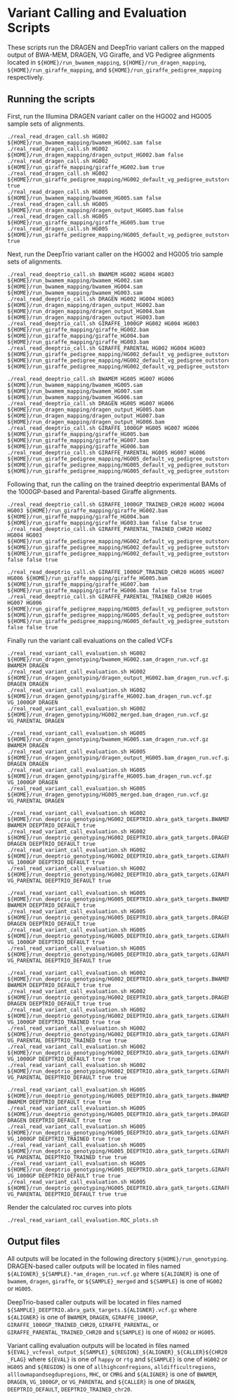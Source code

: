 # Variant Calling and Evaluation Scripts

These scripts run the DRAGEN and DeepTrio variant callers on the mapped output of BWA-MEM, DRAGEN, VG Giraffe, and VG Pedigree alignments located in `${HOME}/run_bwamem_mapping`, `${HOME}/run_dragen_mapping`, `${HOME}/run_giraffe_mapping`, and `${HOME}/run_giraffe_pedigree_mapping` respectively.

## Running the scripts

First, run the Illumina DRAGEN variant caller on the HG002 and HG005 sample sets of alignments.

```
./real_read_dragen_call.sh HG002 ${HOME}/run_bwamem_mapping/bwamem_HG002.sam false
./real_read_dragen_call.sh HG002 ${HOME}/run_dragen_mapping/dragen_output_HG002.bam false
./real_read_dragen_call.sh HG002 ${HOME}/run_giraffe_mapping/giraffe_HG002.bam true
./real_read_dragen_call.sh HG002 ${HOME}/run_giraffe_pedigree_mapping/HG002_default_vg_pedigree_outstore/HG002_merged.bam true
./real_read_dragen_call.sh HG005 ${HOME}/run_bwamem_mapping/bwamem_HG005.sam false
./real_read_dragen_call.sh HG005 ${HOME}/run_dragen_mapping/dragen_output_HG005.bam false
./real_read_dragen_call.sh HG005 ${HOME}/run_giraffe_mapping/giraffe_HG005.bam true
./real_read_dragen_call.sh HG005 ${HOME}/run_giraffe_pedigree_mapping/HG005_default_vg_pedigree_outstore/HG005_merged.bam true
```

Next, run the DeepTrio variant caller on the HG002 and HG005 trio sample sets of alignments.

```
./real_read_deeptrio_call.sh BWAMEM HG002 HG004 HG003 ${HOME}/run_bwamem_mapping/bwamem_HG002.sam ${HOME}/run_bwamem_mapping/bwamem_HG004.sam ${HOME}/run_bwamem_mapping/bwamem_HG003.sam
./real_read_deeptrio_call.sh DRAGEN HG002 HG004 HG003 ${HOME}/run_dragen_mapping/dragen_output_HG002.bam ${HOME}/run_dragen_mapping/dragen_output_HG004.bam ${HOME}/run_dragen_mapping/dragen_output_HG003.bam
./real_read_deeptrio_call.sh GIRAFFE_1000GP HG002 HG004 HG003 ${HOME}/run_giraffe_mapping/giraffe_HG002.bam ${HOME}/run_giraffe_mapping/giraffe_HG004.bam ${HOME}/run_giraffe_mapping/giraffe_HG003.bam
./real_read_deeptrio_call.sh GIRAFFE_PARENTAL HG002 HG004 HG003 ${HOME}/run_giraffe_pedigree_mapping/HG002_default_vg_pedigree_outstore/HG002_merged.bam ${HOME}/run_giraffe_pedigree_mapping/HG002_default_vg_pedigree_outstore/HG004_merged.bam ${HOME}/run_giraffe_pedigree_mapping/HG002_default_vg_pedigree_outstore/HG003_merged.bam

./real_read_deeptrio_call.sh BWAMEM HG005 HG007 HG006 ${HOME}/run_bwamem_mapping/bwamem_HG005.sam ${HOME}/run_bwamem_mapping/bwamem_HG007.sam ${HOME}/run_bwamem_mapping/bwamem_HG006.sam
./real_read_deeptrio_call.sh DRAGEN HG005 HG007 HG006 ${HOME}/run_dragen_mapping/dragen_output_HG005.bam ${HOME}/run_dragen_mapping/dragen_output_HG007.bam ${HOME}/run_dragen_mapping/dragen_output_HG006.bam
./real_read_deeptrio_call.sh GIRAFFE_1000GP HG005 HG007 HG006 ${HOME}/run_giraffe_mapping/giraffe_HG005.bam ${HOME}/run_giraffe_mapping/giraffe_HG007.bam ${HOME}/run_giraffe_mapping/giraffe_HG006.bam
./real_read_deeptrio_call.sh GIRAFFE_PARENTAL HG005 HG007 HG006 ${HOME}/run_giraffe_pedigree_mapping/HG005_default_vg_pedigree_outstore/HG005_merged.bam ${HOME}/run_giraffe_pedigree_mapping/HG005_default_vg_pedigree_outstore/HG007_merged.bam ${HOME}/run_giraffe_pedigree_mapping/HG005_default_vg_pedigree_outstore/HG006_merged.bam
```

Following that, run the calling on the trained deeptrio experimental BAMs of the 1000GP-based and Parental-based Giraffe alignments.

```
./real_read_deeptrio_call.sh GIRAFFE_1000GP_TRAINED_CHR20 HG002 HG004 HG003 ${HOME}/run_giraffe_mapping/giraffe_HG002.bam ${HOME}/run_giraffe_mapping/giraffe_HG004.bam ${HOME}/run_giraffe_mapping/giraffe_HG003.bam false false true
./real_read_deeptrio_call.sh GIRAFFE_PARENTAL_TRAINED_CHR20 HG002 HG004 HG003 ${HOME}/run_giraffe_pedigree_mapping/HG002_default_vg_pedigree_outstore/HG002_merged.bam ${HOME}/run_giraffe_pedigree_mapping/HG002_default_vg_pedigree_outstore/HG004_merged.bam ${HOME}/run_giraffe_pedigree_mapping/HG002_default_vg_pedigree_outstore/HG003_merged.bam false false true

./real_read_deeptrio_call.sh GIRAFFE_1000GP_TRAINED_CHR20 HG005 HG007 HG006 ${HOME}/run_giraffe_mapping/giraffe_HG005.bam ${HOME}/run_giraffe_mapping/giraffe_HG007.bam ${HOME}/run_giraffe_mapping/giraffe_HG006.bam false false true
./real_read_deeptrio_call.sh GIRAFFE_PARENTAL_TRAINED_CHR20 HG005 HG007 HG006 ${HOME}/run_giraffe_pedigree_mapping/HG005_default_vg_pedigree_outstore/HG005_merged.bam ${HOME}/run_giraffe_pedigree_mapping/HG005_default_vg_pedigree_outstore/HG007_merged.bam ${HOME}/run_giraffe_pedigree_mapping/HG005_default_vg_pedigree_outstore/HG006_merged.bam false false true
```

Finally run the variant call evaluations on the called VCFs
```
./real_read_variant_call_evaluation.sh HG002 ${HOME}/run_dragen_genotyping/bwamem_HG002.sam_dragen_run.vcf.gz BWAMEM DRAGEN
./real_read_variant_call_evaluation.sh HG002 ${HOME}/run_dragen_genotyping/dragen_output_HG002.bam_dragen_run.vcf.gz DRAGEN DRAGEN
./real_read_variant_call_evaluation.sh HG002 ${HOME}/run_dragen_genotyping/giraffe_HG002.bam_dragen_run.vcf.gz VG_1000GP DRAGEN
./real_read_variant_call_evaluation.sh HG002 ${HOME}/run_dragen_genotyping/HG002_merged.bam_dragen_run.vcf.gz VG_PARENTAL DRAGEN

./real_read_variant_call_evaluation.sh HG005 ${HOME}/run_dragen_genotyping/bwamem_HG005.sam_dragen_run.vcf.gz BWAMEM DRAGEN
./real_read_variant_call_evaluation.sh HG005 ${HOME}/run_dragen_genotyping/dragen_output_HG005.bam_dragen_run.vcf.gz DRAGEN DRAGEN
./real_read_variant_call_evaluation.sh HG005 ${HOME}/run_dragen_genotyping/giraffe_HG005.bam_dragen_run.vcf.gz VG_1000GP DRAGEN
./real_read_variant_call_evaluation.sh HG005 ${HOME}/run_dragen_genotyping/HG005_merged.bam_dragen_run.vcf.gz VG_PARENTAL DRAGEN

./real_read_variant_call_evaluation.sh HG002 ${HOME}/run_deeptrio_genotyping/HG002_DEEPTRIO.abra_gatk_targets.BWAMEM.vcf.gz BWAMEM DEEPTRIO_DEFAULT true
./real_read_variant_call_evaluation.sh HG002 ${HOME}/run_deeptrio_genotyping/HG002_DEEPTRIO.abra_gatk_targets.DRAGEN.vcf.gz DRAGEN DEEPTRIO_DEFAULT true
./real_read_variant_call_evaluation.sh HG002 ${HOME}/run_deeptrio_genotyping/HG002_DEEPTRIO.abra_gatk_targets.GIRAFFE_1000GP.vcf.gz VG_1000GP DEEPTRIO_DEFAULT true
./real_read_variant_call_evaluation.sh HG002 ${HOME}/run_deeptrio_genotyping/HG002_DEEPTRIO.abra_gatk_targets.GIRAFFE_PARENTAL.vcf.gz VG_PARENTAL DEEPTRIO_DEFAULT true

./real_read_variant_call_evaluation.sh HG005 ${HOME}/run_deeptrio_genotyping/HG005_DEEPTRIO.abra_gatk_targets.BWAMEM.vcf.gz BWAMEM DEEPTRIO_DEFAULT true
./real_read_variant_call_evaluation.sh HG005 ${HOME}/run_deeptrio_genotyping/HG005_DEEPTRIO.abra_gatk_targets.DRAGEN.vcf.gz DRAGEN DEEPTRIO_DEFAULT true
./real_read_variant_call_evaluation.sh HG005 ${HOME}/run_deeptrio_genotyping/HG005_DEEPTRIO.abra_gatk_targets.GIRAFFE_1000GP.vcf.gz VG_1000GP DEEPTRIO_DEFAULT true
./real_read_variant_call_evaluation.sh HG005 ${HOME}/run_deeptrio_genotyping/HG005_DEEPTRIO.abra_gatk_targets.GIRAFFE_PARENTAL.vcf.gz VG_PARENTAL DEEPTRIO_DEFAULT true

./real_read_variant_call_evaluation.sh HG002 ${HOME}/run_deeptrio_genotyping/HG002_DEEPTRIO.abra_gatk_targets.BWAMEM.vcf.gz BWAMEM DEEPTRIO_DEFAULT true true
./real_read_variant_call_evaluation.sh HG002 ${HOME}/run_deeptrio_genotyping/HG002_DEEPTRIO.abra_gatk_targets.DRAGEN.vcf.gz DRAGEN DEEPTRIO_DEFAULT true true
./real_read_variant_call_evaluation.sh HG002 ${HOME}/run_deeptrio_genotyping/HG002_DEEPTRIO.abra_gatk_targets.GIRAFFE_1000GP_TRAINED_CHR20.vcf.gz VG_1000GP DEEPTRIO_TRAINED true true
./real_read_variant_call_evaluation.sh HG002 ${HOME}/run_deeptrio_genotyping/HG002_DEEPTRIO.abra_gatk_targets.GIRAFFE_PARENTAL_TRAINED_CHR20.vcf.gz VG_PARENTAL DEEPTRIO_TRAINED true true
./real_read_variant_call_evaluation.sh HG002 ${HOME}/run_deeptrio_genotyping/HG002_DEEPTRIO.abra_gatk_targets.GIRAFFE_1000GP.vcf.gz VG_1000GP DEEPTRIO_DEFAULT true true
./real_read_variant_call_evaluation.sh HG002 ${HOME}/run_deeptrio_genotyping/HG002_DEEPTRIO.abra_gatk_targets.GIRAFFE_PARENTAL.vcf.gz VG_PARENTAL DEEPTRIO_DEFAULT true true

./real_read_variant_call_evaluation.sh HG005 ${HOME}/run_deeptrio_genotyping/HG005_DEEPTRIO.abra_gatk_targets.BWAMEM.vcf.gz BWAMEM DEEPTRIO_DEFAULT true true
./real_read_variant_call_evaluation.sh HG005 ${HOME}/run_deeptrio_genotyping/HG005_DEEPTRIO.abra_gatk_targets.DRAGEN.vcf.gz DRAGEN DEEPTRIO_DEFAULT true true
./real_read_variant_call_evaluation.sh HG005 ${HOME}/run_deeptrio_genotyping/HG005_DEEPTRIO.abra_gatk_targets.GIRAFFE_1000GP_TRAINED_CHR20.vcf.gz VG_1000GP DEEPTRIO_TRAINED true true
./real_read_variant_call_evaluation.sh HG005 ${HOME}/run_deeptrio_genotyping/HG005_DEEPTRIO.abra_gatk_targets.GIRAFFE_PARENTAL_TRAINED_CHR20.vcf.gz VG_PARENTAL DEEPTRIO_TRAINED true true
./real_read_variant_call_evaluation.sh HG005 ${HOME}/run_deeptrio_genotyping/HG005_DEEPTRIO.abra_gatk_targets.GIRAFFE_1000GP.vcf.gz VG_1000GP DEEPTRIO_DEFAULT true true
./real_read_variant_call_evaluation.sh HG005 ${HOME}/run_deeptrio_genotyping/HG005_DEEPTRIO.abra_gatk_targets.GIRAFFE_PARENTAL.vcf.gz VG_PARENTAL DEEPTRIO_DEFAULT true true
```

Render the calculated roc curves into plots
```
./real_read_variant_call_evaluation.ROC_plots.sh
```

## Output files

All outputs will be located in the following directory `${HOME}/run_genotyping`.
DRAGEN-based caller outputs will be located in files named `${ALIGNER}_${SAMPLE}.*am_dragen_run.vcf.gz`
where `${ALIGNER}` is one of `bwamem`, `dragen`, `giraffe`, or `${SAMPLE}_merged`
and `${SAMPLE}` is one of `HG002` or `HG005`.


DeepTrio-based caller outputs will be located in files named `${SAMPLE}_DEEPTRIO.abra_gatk_targets.${ALIGNER}.vcf.gz`
where `${ALIGNER}` is one of `BWAMEM`, `DRAGEN`, `GIRAFFE_1000GP`, `GIRAFFE_1000GP_TRAINED_CHR20`, `GIRAFFE_PARENTAL`, or `GIRAFFE_PARENTAL_TRAINED_CHR20`
and `${SAMPLE}` is one of `HG002` or `HG005`.

Variant calling evaluation outputs will be located in files named `${EVAL}_vcfeval_output_${SAMPLE}_${REGION}_${ALIGNER}_${CALLER}${CHR20_FLAG}`
where `${EVAL}` is one of `happy` or `rtg`
and `${SAMPLE}` is one of `HG002` or `HG005`
and `${REGION}` is one of `allhighconfregions`, `alldifficultregions`, `alllowmapandsegdupregions`, `MHC`, or `CMRG`
and `${ALIGNER}` is one of `BWAMEM`, `DRAGEN`, `VG_1000GP`, or `VG_PARENTAL`
and `${CALLER}` is one of `DRAGEN`, `DEEPTRIO_DEFAULT`, `DEEPTRIO_TRAINED_chr20`.




